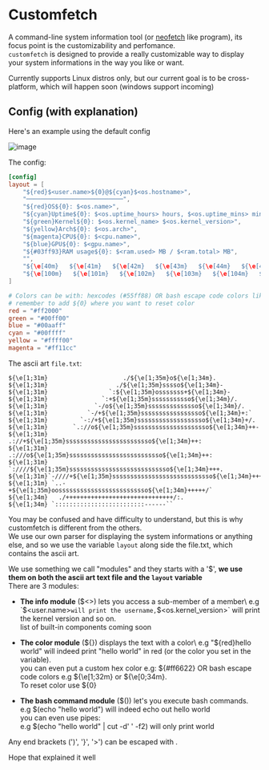 # Customfetch

A command-line system information tool (or [neofetch](https://github.com/dylanaraps/neofetch) like program), its focus point is the customizability and perfomance.\
`customfetch` is designed to provide a really customizable way to display your system informations in the way you like or want.

Currently supports Linux distros only, but our current goal is to be cross-platform, which will happen soon (windows support incoming)

## Config (with explanation)
Here's an example using the default config

![image](https://github.com/Toni500github/customfetch/assets/88878648/8b1f6ca7-28a7-4b8a-b302-18dbfcd6af87)

The config:
```toml
[config]
layout = [
    "${red}$<user.name>${0}@${cyan}$<os.hostname>",
    "───────────────────────────",
    "${red}OS${0}: $<os.name>",
    "${cyan}Uptime${0}: $<os.uptime_hours> hours, $<os.uptime_mins> minutes",
    "${green}Kernel${0}: $<os.kernel_name> $<os.kernel_version>",
    "${yellow}Arch${0}: $<os.arch>",
    "${magenta}CPU${0}: $<cpu.name>",
    "${blue}GPU${0}: $<gpu.name>",
    "${#03ff93}RAM usage${0}: $<ram.used> MB / $<ram.total> MB",
    "",
    "${\e[40m}   ${\e[41m}   ${\e[42m}   ${\e[43m}   ${\e[44m}   ${\e[45m}   ${\e[46m}   ${\e[47m}   ",
    "${\e[100m}   ${\e[101m}   ${\e[102m}   ${\e[103m}   ${\e[104m}   ${\e[105m}   ${\e[106m}   ${\e[107m}   "
]

# Colors can be with: hexcodes (#55ff88) OR bash escape code colors like "\e[1;34m"
# remember to add ${0} where you want to reset color
red = "#ff2000"
green = "#00ff00"
blue = "#00aaff"
cyan = "#00ffff"
yellow = "#ffff00"
magenta = "#ff11cc"
```

The ascii art `file.txt`:
```
${\e[1;31m}                     ./${\e[1;35m}o${\e[1;34m}.
${\e[1;31m}                   ./${\e[1;35m}sssso${\e[1;34m}-
${\e[1;31m}                 `:${\e[1;35m}osssssss+${\e[1;34m}-
${\e[1;31m}               `:+${\e[1;35m}sssssssssso${\e[1;34m}/.
${\e[1;31m}             `-/o${\e[1;35m}ssssssssssssso${\e[1;34m}/.
${\e[1;31m}           `-/+${\e[1;35m}sssssssssssssssso${\e[1;34m}+:`
${\e[1;31m}         `-:/+${\e[1;35m}sssssssssssssssssso${\e[1;34m}+/.
${\e[1;31m}       `.://o${\e[1;35m}sssssssssssssssssssso${\e[1;34m}++-
${\e[1;31m}      .://+${\e[1;35m}ssssssssssssssssssssssso${\e[1;34m}++:
${\e[1;31m}    .:///o${\e[1;35m}ssssssssssssssssssssssssso${\e[1;34m}++:
${\e[1;31m}  `:////${\e[1;35m}ssssssssssssssssssssssssssso${\e[1;34m}+++.
${\e[1;31m}`-////+${\e[1;35m}ssssssssssssssssssssssssssso${\e[1;34m}++++-
${\e[1;31m} `..-+${\e[1;35m}oosssssssssssssssssssssssso${\e[1;34m}+++++/`
${\e[1;34m}   ./++++++++++++++++++++++++++++++/:.
${\e[1;34m} `:::::::::::::::::::::::::------``
```
You may be confused and have difficulty to understand, but this is why customfetch is different from the others.\
We use our own parser for displaying the system informations or anything else, and so we use the variable `layout` along side the file.txt, which contains the ascii art.

We use something we call "modules" and they starts with a '$', **we use them on both the ascii art text file and the `layout` variable**\
There are 3 modules:

* <strong>The info module</strong> ($<>) lets you access a sub-member of a member\
  e.g `$<user.name>` will print the username, `$<os.kernel_version>` will print the kernel version and so on.\
  list of built-in components coming soon

* **The color module** (${}) displays the text with a color\
  e.g "${red}hello world" will indeed print "hello world" in red (or the color you set in the variable).\
  you can even put a custom hex color e.g: ${#ff6622} OR bash escape code colors e.g ${\e[1;32m} or ${\e[0;34m}.\
  To reset color use ${0}

* **The bash command module** ($()) let's you execute bash commands.\
  e.g $(echo \"hello world\") will indeed echo out hello world\
  you can even use pipes:\
  e.g $(echo \"hello world\" | cut -d' ' -f2) will only print world

Any end brackets (')', '}', '>') can be escaped with \.

Hope that explained it well
